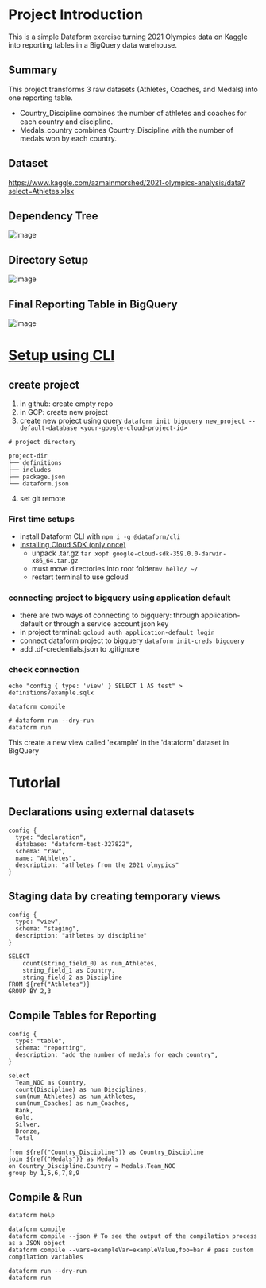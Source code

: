 # Project Introduction

This is a simple Dataform exercise turning 2021 Olympics data on Kaggle into reporting tables in a BigQuery data warehouse.

## Summary

This project transforms 3 raw datasets (Athletes, Coaches, and Medals) into one reporting table.

- Country_Discipline combines the number of athletes and coaches for each country and discipline.
- Medals_country combines Country_Discipline with the number of medals won by each country.

## Dataset

https://www.kaggle.com/azmainmorshed/2021-olympics-analysis/data?select=Athletes.xlsx

## Dependency Tree

![image](https://user-images.githubusercontent.com/19098787/135849420-cf087d9c-da82-4f89-87fd-1c3be9755bf6.png)

## Directory Setup

![image](https://user-images.githubusercontent.com/19098787/135850179-fadc3f1c-6950-4f9e-9956-3c247097c36e.png)

## Final Reporting Table in BigQuery

![image](https://user-images.githubusercontent.com/19098787/135850374-cb72549d-7b6a-4020-90c0-c9a796b6284c.png)

# [Setup using CLI](https://docs.dataform.co/dataform-cli)

## create project
1. in github: create empty repo
2. in GCP: create new project
3. create new project using query ```dataform init bigquery new_project --default-database <your-google-cloud-project-id>```
```
# project directory

project-dir
├── definitions
├── includes
├── package.json
└── dataform.json
```
4. set git remote

### First time setups
- install Dataform CLI with ```npm i -g @dataform/cli```
- [Installing Cloud SDK (only once)](https://cloud.google.com/sdk/docs/install)
  - unpack .tar.gz ```tar xopf google-cloud-sdk-359.0.0-darwin-x86_64.tar.gz```
  - must move directories into root folder```mv hello/ ~/```
  - restart terminal to use gcloud

### connecting project to bigquery using application default
- there are two ways of connecting to bigquery: through application-default or through a service account json key
- in project terminal: ```gcloud auth application-default login```
- connect dataform project to bigquery ```dataform init-creds bigquery```
- add .df-credentials.json to .gitignore

### check connection
```
echo "config { type: 'view' } SELECT 1 AS test" > definitions/example.sqlx

dataform compile

# dataform run --dry-run
dataform run
```
This create a new view called 'example' in the 'dataform' dataset in BigQuery


# Tutorial

## Declarations using external datasets

```
config {
  type: "declaration",
  database: "dataform-test-327822",
  schema: "raw",
  name: "Athletes",
  description: "athletes from the 2021 olmypics"
}
```

## Staging data by creating temporary views

```
config {
  type: "view",
  schema: "staging",
  description: "athletes by discipline"
}

SELECT
    count(string_field_0) as num_Athletes,
    string_field_1 as Country,
    string_field_2 as Discipline
FROM ${ref("Athletes")}
GROUP BY 2,3
```

## Compile Tables for Reporting

```
config {
  type: "table",
  schema: "reporting",
  description: "add the number of medals for each country",
}

select
  Team_NOC as Country,
  count(Discipline) as num_Disciplines,
  sum(num_Athletes) as num_Athletes,
  sum(num_Coaches) as num_Coaches,
  Rank,
  Gold,
  Silver,
  Bronze,
  Total

from ${ref("Country_Discipline")} as Country_Discipline
join ${ref("Medals")} as Medals
on Country_Discipline.Country = Medals.Team_NOC
group by 1,5,6,7,8,9
```

## Compile & Run
```
dataform help

dataform compile
dataform compile --json # To see the output of the compilation process as a JSON object
dataform compile --vars=exampleVar=exampleValue,foo=bar # pass custom compilation variables

dataform run --dry-run
dataform run
```
